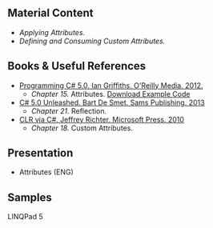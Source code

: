 ## Material Content 
- *Applying Attributes.*
- *Defining and Consuming Custom Attributes.*

## Books & Useful References 
- [Programming C# 5.0. Ian Griffiths. O'Reilly Media. 2012.](http://shop.oreilly.com/product/0636920024064.do) 
   - *Chapter 15.* Attributes. [Download Example Code](https://resources.oreilly.com/examples/0636920024064/blob/master/Ch15.zip) 
- [C# 5.0 Unleashed. Bart De Smet. Sams Publishing. 2013](https://www.goodreads.com/book/show/16284093-c-5-0-unleashed)
   - *Chapter 21.* Reflection.
- [CLR via C#. Jeffrey Richter. Microsoft Press. 2010](https://www.goodreads.com/book/show/7121415-clr-via-c)
   - *Chapter 18.* Custom Attributes.
   
## Presentation 
- Attributes (ENG)

## Samples 
LINQPad 5

